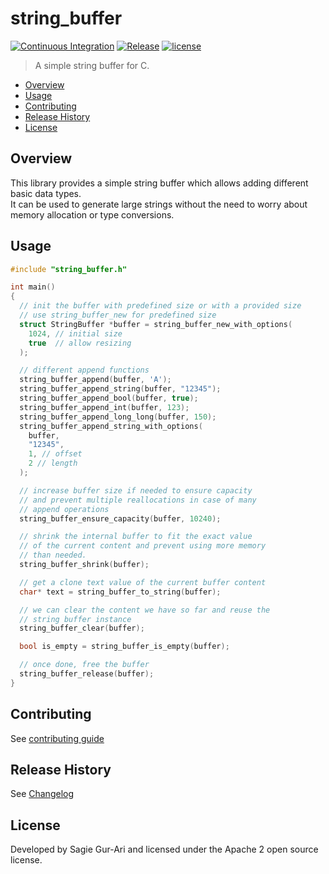 # string_buffer

[![Continuous Integration](https://github.com/sagiegurari/c_string_buffer/workflows/Continuous%20Integration/badge.svg?branch=master)](https://github.com/sagiegurari/c_string_buffer/actions)
[![Release](https://img.shields.io/github/v/release/sagiegurari/c_string_buffer)](https://github.com/sagiegurari/c_string_buffer/releases)
[![license](https://img.shields.io/github/license/sagiegurari/c_string_buffer)](https://github.com/sagiegurari/c_string_buffer/blob/master/LICENSE)

> A simple string buffer for C.

* [Overview](#overview)
* [Usage](#usage)
* [Contributing](.github/CONTRIBUTING.md)
* [Release History](CHANGELOG.md)
* [License](#license)

<a name="overview"></a>
## Overview
This library provides a simple string buffer which allows adding different basic data types.<br>
It can be used to generate large strings without the need to worry about memory allocation or type conversions.

<a name="usage"></a>
## Usage

```c
#include "string_buffer.h"

int main()
{
  // init the buffer with predefined size or with a provided size
  // use string_buffer_new for predefined size
  struct StringBuffer *buffer = string_buffer_new_with_options(
    1024, // initial size
    true  // allow resizing
  );

  // different append functions
  string_buffer_append(buffer, 'A');
  string_buffer_append_string(buffer, "12345");
  string_buffer_append_bool(buffer, true);
  string_buffer_append_int(buffer, 123);
  string_buffer_append_long_long(buffer, 150);
  string_buffer_append_string_with_options(
    buffer,
    "12345",
    1, // offset
    2 // length
  );

  // increase buffer size if needed to ensure capacity
  // and prevent multiple reallocations in case of many
  // append operations
  string_buffer_ensure_capacity(buffer, 10240);

  // shrink the internal buffer to fit the exact value
  // of the current content and prevent using more memory
  // than needed.
  string_buffer_shrink(buffer);

  // get a clone text value of the current buffer content
  char* text = string_buffer_to_string(buffer);

  // we can clear the content we have so far and reuse the
  // string buffer instance
  string_buffer_clear(buffer);

  bool is_empty = string_buffer_is_empty(buffer);

  // once done, free the buffer
  string_buffer_release(buffer);
}
```

## Contributing
See [contributing guide](.github/CONTRIBUTING.md)

<a name="history"></a>
## Release History

See [Changelog](CHANGELOG.md)

<a name="license"></a>
## License
Developed by Sagie Gur-Ari and licensed under the Apache 2 open source license.

